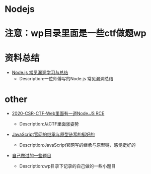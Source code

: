 # Nodejs
# 注意：wp目录里面是一些ctf做题wp

# 资料总结

- [Node.js 常见漏洞学习与总结](https://xz.aliyun.com/t/7184#toc-3)
  - Description:一位师傅写的Node.js 常见漏洞总结

# other

- [2020-CSR-CTF-Web里面有一道Node.JS RCE](https://www.secpulse.com/archives/148890.html)
  - Description:从CTF里面涨姿势

- [JavaScript官网的继承与原型链写的挺好的](https://developer.mozilla.org/zh-CN/docs/Web/JavaScript/Inheritance_and_the_prototype_chain)
  - Description:JavaScript官网写的继承与原型链，感觉挺好的
- [自己做过的一些题目](https://github.com/Stakcery/Web-Security/tree/main/Nodejs/wp)
  - Description:wp目录下记录的自己做的一些小题目